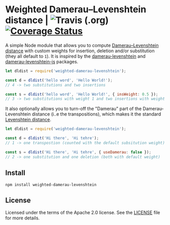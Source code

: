 # Weighted Damerau–Levenshtein distance | ![Travis (.org)](https://img.shields.io/travis/mrshu/node-weighted-damerau-levenshtein) [![Coverage Status](https://coveralls.io/repos/github/mrshu/node-weighted-damerau-levenshtein/badge.svg?branch=master)](https://coveralls.io/github/mrshu/node-weighted-damerau-levenshtein?branch=master)



A simple Node module that allows you to compute [Damerau–Levenshtein
distance](https://en.wikipedia.org/wiki/Damerau%E2%80%93Levenshtein_distance)
with custom weights for insertion, deletion and/or substitution (they all
default to `1`). It is inspired by the
[damerau-levenshtein](https://github.com/tad-lispy/node-damerau-levenshtein)
and
[damerau-levenshtein-js](https://github.com/fabvalaaah/damerau-levenshtein-js)
packages.

```js
let dldist = require('weighted-damerau-levenshtein');

const d = dldist('hello word', 'Hello World!');
// 4 -> two substitutions and two insertions

const s = dldist('hello word', 'Hello World!', { insWeight: 0.5 });
// 3 -> two substitutions with weight 1 and two insertions with weight 0.5

```

It also optionally allows you to turn-off the "Damerau" part of the
Damerau-Levenshtein distance (i..e the transpositions), which makes it the
standard [Levenshtein distance](https://en.wikipedia.org/wiki/Levenshtein_distance).

```js
let dldist = require('weighted-damerau-levenshtein');

const d = dldist('Hi there', 'Hi tehre');
// 1 -> one transpostion (counted with the default subsitution weight)

const s = dldist('Hi there', 'Hi tehre', { useDamerau: false });
// 2 -> one substitution and one deletion (both with default weight)

```

Install
-------

    npm install weighted-damerau-levenshtein


License
-------

Licensed under the terms of the Apache 2.0 license. See the
[LICENSE](./LICENSE) file for more details.
